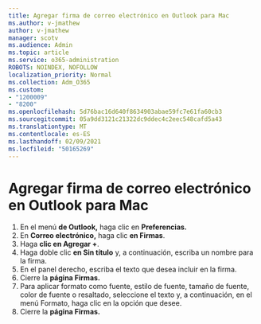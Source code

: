 ```yaml
---
title: Agregar firma de correo electrónico en Outlook para Mac
ms.author: v-jmathew
author: v-jmathew
manager: scotv
ms.audience: Admin
ms.topic: article
ms.service: o365-administration
ROBOTS: NOINDEX, NOFOLLOW
localization_priority: Normal
ms.collection: Adm_O365
ms.custom:
- "1200009"
- "8200"
ms.openlocfilehash: 5d76bac16d640f8634903abae59fc7e61fa60cb3
ms.sourcegitcommit: 05a9dd3121c21322dc9ddec4c2eec548cafd5a43
ms.translationtype: MT
ms.contentlocale: es-ES
ms.lasthandoff: 02/09/2021
ms.locfileid: "50165269"
---
```

# <a name="add-email-signature-in-outlook-for-mac"></a>Agregar firma de correo electrónico en Outlook para Mac

1. En el menú **de Outlook,** haga clic en **Preferencias.**
2. En **Correo electrónico,** haga clic **en Firmas**.
3. Haga **clic en Agregar +**.
4. Haga doble clic **en Sin título** y, a continuación, escriba un nombre para la firma.
5. En el panel derecho, escriba el texto que desea incluir en la firma.
6. Cierre la **página Firmas.**
7. Para aplicar formato como fuente, estilo de fuente, tamaño de fuente, color de fuente o resaltado, seleccione el texto y, a continuación, en el menú Formato, haga clic en la opción que desee.
8. Cierre la **página Firmas.**
